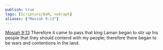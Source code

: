 ```yaml
---
publish: true
tags: [Scripture/BoM, noGraph]
aliases: ["Mosiah 9:13"]
---
```

[Mosiah 9:13](https://churchofjesuschrist.org/study/scriptures/bofm/mosiah/9?lang=eng&id=p13#p13) Therefore it came to pass that king Laman began to stir up his people that they should contend with my people; therefore there began to be wars and contentions in the land.
